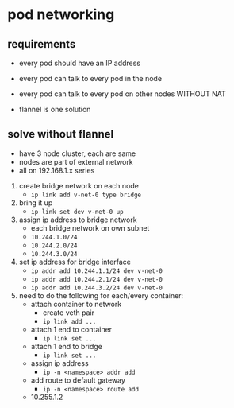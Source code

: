 # pod networking

## requirements
- every pod should have an IP address
- every pod can talk to every pod in the node
- every pod can talk to every pod on other nodes WITHOUT NAT

- flannel is one solution

## solve without flannel
- have 3 node cluster, each are same
- nodes are part of external network
- all on 192.168.1.x series

1. create bridge network on each node
    - `ip link add v-net-0 type bridge`
2. bring it up
    - `ip link set dev v-net-0 up`
3. assign ip address to bridge network
    - each bridge network on own subnet
    - `10.244.1.0/24`
    - `10.244.2.0/24`
    - `10.244.3.0/24`
4. set ip address for bridge interface
    - `ip addr add 10.244.1.1/24 dev v-net-0`
    - `ip addr add 10.244.2.1/24 dev v-net-0`
    - `ip addr add 10.244.3.2/24 dev v-net-0`
5. need to do the following for each/every container:
    - attach container to network
        - create veth pair
        - `ip link add ...`
    - attach 1 end to container
        - `ip link set ...`
    - attach 1 end to bridge
        - `ip link set ...`
    - assign ip address
        - `ip -n <namespace> addr add`
    - add route to default gateway
        - `ip -n <namespace> route add`
    - 10.255.1.2 
